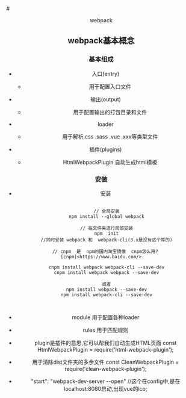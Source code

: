 #<center>webpack
## webpack基本概念

### 基本组成
+ 入口(entry)   
	- 用于配置入口文件
+ 输出(output)
	- 用于配置输出的打包目录和文件
+ loader
	- 用于解析.css  .sass .vue .xxx等类型文件

+ 插件(plugins)
	- HtmlWebpackPlugin 自动生成html模板

### 安装
+ 安装

```

	// 全局安装
	npm install --global webpack

	// 在文件夹进行局部安装
	npm  init
	//同时安装 webpack 和  webpack-cli(3.x是没有这个库的)

	// cnpm  是  npm的国内淘宝镜像  cnpm怎么用? 
[cnpm]<https://www.baidu.com/>

	cnpm install webpack webpack-cli --save-dev
	cnpm install webpack webpack --save-dev

	或者
	npm install webpack --save-dev
	npm install webpack-cli --save-dev
	
	

```

+  module 用于配置各种loader
+  rules 用于匹配规则

+ plugin是插件的意思,它可以帮我们自动生成HTML页面
const HtmlWebpackPlugin = require('html-webpack-plugin');

+ 用于清除dist文件夹的多余文件
const CleanWebpackPlugin = require('clean-webpack-plugin');

+ "start": "webpack-dev-server --open"  //这个在config中,是在localhost:8080启动,出现vue的ico;
